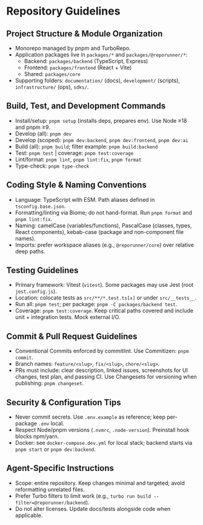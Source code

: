 # Repository Guidelines

## Project Structure & Module Organization
- Monorepo managed by pnpm and TurboRepo.
- Application packages live in `packages/*` and `packages/@reporunner/*`:
  - Backend: `packages/backend` (TypeScript, Express)
  - Frontend: `packages/frontend` (React + Vite)
  - Shared: `packages/core`
- Supporting folders: `documentation/` (docs), `development/` (scripts), `infrastructure/` (ops), `sdks/`.

## Build, Test, and Development Commands
- Install/setup: `pnpm setup` (installs deps, prepares env). Use Node ≥18 and pnpm ≥9.
- Develop (all): `pnpm dev`
- Develop (scoped): `pnpm dev:backend`, `pnpm dev:frontend`, `pnpm dev:ai`
- Build (all): `pnpm build`; filter example: `pnpm build:backend`
- Test: `pnpm test` | coverage: `pnpm test:coverage`
- Lint/format: `pnpm lint`, `pnpm lint:fix`, `pnpm format`
- Type-check: `pnpm type-check`

## Coding Style & Naming Conventions
- Language: TypeScript with ESM. Path aliases defined in `tsconfig.base.json`.
- Formatting/linting via Biome; do not hand-format. Run `pnpm format` and `pnpm lint:fix`.
- Naming: camelCase (variables/functions), PascalCase (classes, types, React components), kebab-case (package and non-component file names).
- Imports: prefer workspace aliases (e.g., `@reporunner/core`) over relative deep paths.

## Testing Guidelines
- Primary framework: Vitest (`vitest`). Some packages may use Jest (root `jest.config.js`).
- Location: colocate tests as `src/**/*.test.ts[x]` or under `src/__tests__`.
- Run all: `pnpm test`; per package: `pnpm -C packages/backend test`.
- Coverage: `pnpm test:coverage`. Keep critical paths covered and include unit + integration tests. Mock external I/O.

## Commit & Pull Request Guidelines
- Conventional Commits enforced by commitlint. Use Commitizen: `pnpm commit`.
- Branch names: `feature/<slug>`, `fix/<slug>`, `chore/<slug>`.
- PRs must include: clear description, linked issues, screenshots for UI changes, test plan, and passing CI. Use Changesets for versioning when publishing: `pnpm changeset`.

## Security & Configuration Tips
- Never commit secrets. Use `.env.example` as reference; keep per-package `.env` local.
- Respect Node/pnpm versions (`.nvmrc`, `.node-version`). Preinstall hook blocks npm/yarn.
- Docker: see `docker-compose.dev.yml` for local stack; backend starts via `pnpm start` or `pnpm dev:backend`.

## Agent-Specific Instructions
- Scope: entire repository. Keep changes minimal and targeted; avoid reformatting unrelated files.
- Prefer Turbo filters to limit work (e.g., `turbo run build --filter=@reporunner/backend`).
- Do not alter licenses. Update docs/tests alongside code when applicable.

